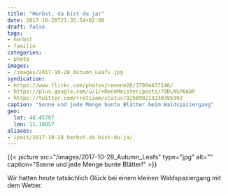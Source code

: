```yaml
---
title: "Herbst, da bist du ja!"
date: 2017-10-28T21:35:54+02:00
draft: false
tags:
- herbst
- familie
categories:
- photo
images:
- /images/2017-10-28_Autumn_Leafs.jpg
syndication:
- https://www.flickr.com/photos/renene26/37994437146/
- https://plus.google.com/u/1/+RenéMeister/posts/79DLNSP66BP
- https://twitter.com/rretsiem/status/925099213230395392
caption: "Sonne und jede Menge bunte Blätter beim Waldspaziergang"
geo:
  lat: 48.45707
  lon: 11.10057
aliases:
- /post/2017-10-28_herbst-da-bist-du-ja/
---
```


{{< picture src="/images/2017-10-28_Autumn_Leafs" type="jpg" alt="" caption="Sonne und jede Menge bunte Blätter!" >}}

<!--more-->

Wir hatten heute tatsächlich Glück bei einem kleinen Waldspaziergang mit dem Wetter.
